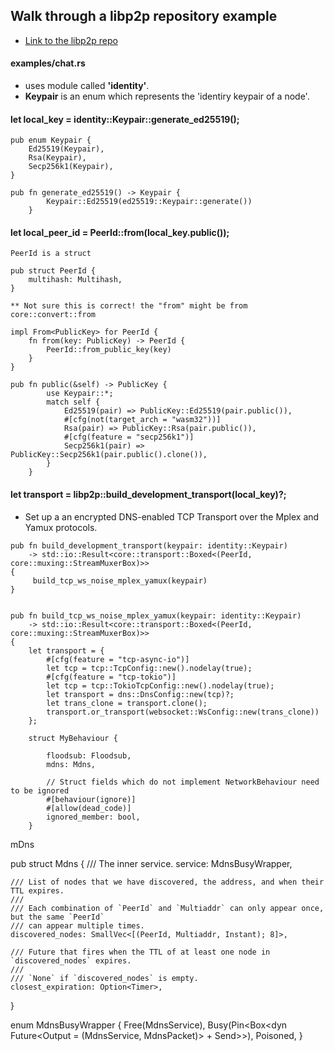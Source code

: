 ## Walk through a libp2p repository example

- [Link to the libp2p repo](https://github.com/libp2p/rust-libp2p)

#### examples/chat.rs

- uses module called **'identity'**.
- **Keypair** is an enum which represents the 'identiry keypair of a node'.

#### let local_key = identity::Keypair::generate_ed25519();

```
pub enum Keypair {
    Ed25519(Keypair),
    Rsa(Keypair),
    Secp256k1(Keypair),
}

pub fn generate_ed25519() -> Keypair {
        Keypair::Ed25519(ed25519::Keypair::generate())
    }

```

#### let local_peer_id = PeerId::from(local_key.public());

```
PeerId is a struct

pub struct PeerId {
    multihash: Multihash,
}

** Not sure this is correct! the "from" might be from core::convert::from

impl From<PublicKey> for PeerId {
    fn from(key: PublicKey) -> PeerId {
        PeerId::from_public_key(key)
    }
}

pub fn public(&self) -> PublicKey {
        use Keypair::*;
        match self {
            Ed25519(pair) => PublicKey::Ed25519(pair.public()),
            #[cfg(not(target_arch = "wasm32"))]
            Rsa(pair) => PublicKey::Rsa(pair.public()),
            #[cfg(feature = "secp256k1")]
            Secp256k1(pair) => PublicKey::Secp256k1(pair.public().clone()),
        }
    }
```

#### let transport = libp2p::build_development_transport(local_key)?;

- Set up a an encrypted DNS-enabled TCP Transport over the Mplex and Yamux protocols.

```
pub fn build_development_transport(keypair: identity::Keypair)
    -> std::io::Result<core::transport::Boxed<(PeerId, core::muxing::StreamMuxerBox)>>
{
     build_tcp_ws_noise_mplex_yamux(keypair)
}


pub fn build_tcp_ws_noise_mplex_yamux(keypair: identity::Keypair)
    -> std::io::Result<core::transport::Boxed<(PeerId, core::muxing::StreamMuxerBox)>>
{
    let transport = {
        #[cfg(feature = "tcp-async-io")]
        let tcp = tcp::TcpConfig::new().nodelay(true);
        #[cfg(feature = "tcp-tokio")]
        let tcp = tcp::TokioTcpConfig::new().nodelay(true);
        let transport = dns::DnsConfig::new(tcp)?;
        let trans_clone = transport.clone();
        transport.or_transport(websocket::WsConfig::new(trans_clone))
    };

```

```
    struct MyBehaviour {

        floodsub: Floodsub,
        mdns: Mdns,

        // Struct fields which do not implement NetworkBehaviour need to be ignored
        #[behaviour(ignore)]
        #[allow(dead_code)]
        ignored_member: bool,
    }

```

mDns

pub struct Mdns {
/// The inner service.
service: MdnsBusyWrapper,

    /// List of nodes that we have discovered, the address, and when their TTL expires.
    ///
    /// Each combination of `PeerId` and `Multiaddr` can only appear once, but the same `PeerId`
    /// can appear multiple times.
    discovered_nodes: SmallVec<[(PeerId, Multiaddr, Instant); 8]>,

    /// Future that fires when the TTL of at least one node in `discovered_nodes` expires.
    ///
    /// `None` if `discovered_nodes` is empty.
    closest_expiration: Option<Timer>,

}

enum MdnsBusyWrapper {
Free(MdnsService),
Busy(Pin<Box<dyn Future<Output = (MdnsService, MdnsPacket)> + Send>>),
Poisoned,
}

```

```
